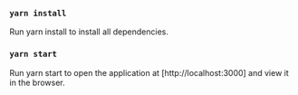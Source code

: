 ### `yarn install`

Run yarn install to install all dependencies.

### `yarn start`

Run yarn start to open the application at [http://localhost:3000] and view it in the browser.
